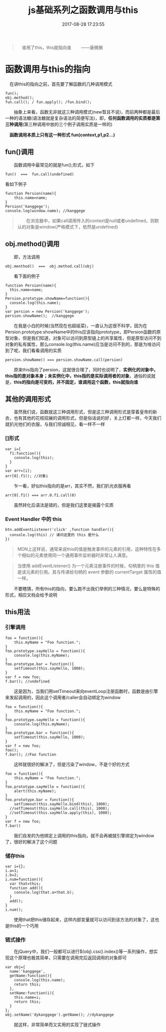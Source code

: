 ﻿---
title: js基础系列之函数调用与this
date: 2017-08-28 17:23:55
tags: 
	- js
	- 前端
categories:
    - js

---

>&emsp;谁用了this，this就指向谁 &emsp;&emsp;——康搁搁

<!-- more -->
# 函数调用与this的指向
&emsp;在讲this的指向之前，首先要了解函数的几种调用模式

    fun();
    obj.method();
    fun.call(); / fun.apply(); /fun.bind();
    
&emsp;&emsp;抽象上来看，函数无非就这三种调用模式(new暂且不说)，而前两种都是最后一种的语法糖(语法糖就是复杂语法的简便写法)，即，**任何函数调用的实质都是第三种调用**(第三种调用中放的三个例子调用实质是一样的)

**&emsp;函数调用本质上只有这一种形式 fun(context,p1,p2...)**

## fun()调用
&emsp;&emsp;函数调用中最常见的就是fun();形式，如下

    fun()  ===  fun.call(undefined)
    
看如下例子
    
    function Persion(name){
        this.name=name;
    }         
    Persion('kanggege'); 
    console.log(window.name); //kanggege
    
>&emsp;&emsp;在浏览器中，如果call调用传入的context是null或者undefined，则默认的对象是window(严格模式下，依然是undefined)

## obj.method()调用
&emsp;&emsp;即，方法调用

    obj.menthod()  ===  obj.method.call(obj)

&emsp;&emsp;看下面的例子

    function Persion(name){
      this.name=name;
    }
    Persion.prototype.showName=function(){
      console.log(this.name);
    }
    var persion = new Persion('kanggege');
    persion.showName();  //kanggege

&emsp;&emsp;在我是小白的时候(当然现在也超级菜)，一直认为这很不科学，因为在Persion.prototype.showName中的this应该指向prototype，即Persion函数的原型对象，但是我们知道，对象可以访问到原型链上的共享属性，但是原型访问不到对象的私有属性，那么console.log(this.name)应当是访问不到的，那是为啥访问到了呢，我们看看调用的实质

    persion.showName() === persion.showName.call(persion)
    
&emsp;&emsp;原来this指向了persion，这就很合理了，同时也说明了，**实例化的对象中，this指的是对象本身；未实例化中，this指的是实际调用者的对象**，通俗的说就是，**this的指向是可变的，并不固定，谁调用这个函数，this就指向谁**

## 其他的调用形式
&emsp;&emsp;虽然我们说，函数就这三种调用形式，但是这三种调用形式是穿着皇帝的新衣，也有其他的花枝招展的调用形式，但是俗话说的好，关上灯都一样，今天我们就扒光他们的衣服，与我们坦诚相见，看一样不一样

### []形式

    var i={
      f1:function(){
        console.log(this);
      }
    }
    var arr=[i];
    arr[0].f1(); //对象i

&emsp;&emsp;乍一看，好似this指向的是arr，其实不然，我们扒光衣服再看

    arr[0].f1() === arr.0.f1.call(0)
    
&emsp;&emsp;虽然转化后语法是错的，但是我们这里是揭露个实质

### Event Handler 中的 this

    btn.addEventListener('click' ,function handler(){
      console.log(this) // 请问这里的 this 是什么
    })

>MDN上这样说，通常来说this的值是触发事件的元素的引用，这种特性在多个相似的元素使用同一个通用事件监听器时非常让人满意。 

>当使用 addEventListener() 为一个元素注册事件的时候，句柄里的 this 值是该元素的引用。其与传递给句柄的 event 参数的 currentTarget 属性的值一样。

&emsp;&emsp;不要瞎猜，所有this的指向，要么跑不出我们举例的三种情况，要么是特殊的形式，相应文档会给予说明

## this用法
### 引擎调用
    
    foo = function(){
    	this.myName = "Foo function.";
    }
    foo.prototype.sayHello = function(){
    	console.log(this.myName);
    }
    foo.prototype.bar = function(){
    	setTimeout(this.sayHello, 1000);
    }
    var f = new foo;
    f.bar(); //undefined

&emsp;&emsp;这是因为，当我们用setTimeout来向eventLoop注册函数时，函数是由引擎来发起调用的，因此这个调用者/caller会自动绑定为window

    foo = function(){
    	this.myName = "Foo function.";
    }
    foo.prototype.sayHello = function(){
    	console.log(this.myName);
    }
    foo.prototype.bar = function(){
    	setTimeout(this.sayHello, 1000);
    }
    var f = new foo;
    foo();
    f.bar(); //Foo function
    
&emsp;&emsp;这样就很好的解决了，但是污染了window，不是个好的方式

    foo = function(){
    	this.myName = "Foo function.";
    }
    foo.prototype.sayHello = function(){
    	alert(this.myName);
    }
    foo.prototype.bar = function(){
    	setTimeout(this.sayHello.bind(this), 1000);
      //setTimeout(this.sayHello.call(this), 1000);
      //setTimeout(this.sayHello.apply(this), 1000);
    }
    var f = new foo;
    f.bar()
    
&emsp;&emsp;我们自发的为他绑定上调用的this指向，就不会再被就引擎绑定为window了，很好的解决了这个问题

### 储存this

    var i={};
    i.a=1;
    i.b=2;
    i.num=function(){
      var that=this;
      function add(){
        console.log(that.a+that.b);
      }
      add();
    }
    i.num();
  
&emsp;&emsp;使用that把this储存起来，这样内部变量就可以访问到该方法的对象了，这也是this的一个巧用  
 
### 链式操作
&emsp;&emsp;在jQuery中，我们一般都可以进行$(obj).css().index()等一系列操作，想实现这个原理也极其简单，只需要在调用完后返回调用的对象即可

    var obj={
      name:'kanggege',
      getName:function(){
        console.log(this.name);
        return this;
      },
      setName:function(i){
        this.name=i;
        return this;
      }
    };
    obj.setName('dykanggege').getName(); //dykanggege
    
&emsp;&emsp;就这样，非常简单而又实用的实现了链式操作